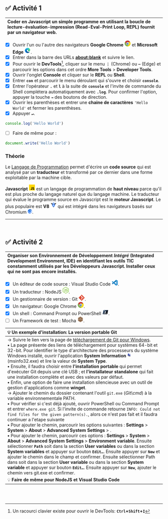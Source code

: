 ## ✅ **Activité 1**

|Coder en **Javascript** un simple programme en utilisant la boucle de lecture-évaluation-impression (Read-Eval-Print Loop, REPL) fournit par un navigateur web.|
|:---|
- [x] Ouvrir l'un ou l'autre des navigateurs **Google Chrome** ![](./rsc/google-chrome-small.png) et **Microsoft Edge** ![](./rsc/microsoft-edge-small.png).
- [x] Entrer dans la barre des URLs [**about:blank**](https://sangafabrice.github.io/redirect.html) et suivre le lien.
- [x] Pour ouvrir le **DevTools**[^1], cliquer sur le menu **`⋮`** (Chrome) ou **`⋯`** (Edge) et parcourir les options dans cet ordre **More Tools** > **Developer Tools**.
- [x] Ouvrir l'onglet **Console** et cliquer sur le **REPL** ou **Shell**.
- [x] Entrer **`con`** et parcourir le menu déroulant qui s'ouvre et choisir **`console`**.
- [x] Entrer l'opérateur **`.`** et **`l`** à la suite de **`console`** et l'invite de commande du Shell complétera automatiquement avec **`.log`**. Pour confirmer l'option, appuyer la touche **`→`** des boutons de direction.
- [x] Ouvrir les parenthèses et entrer une **chaine de caractères** `'Hello World'` et fermer les parenthèses.
- [x] Appuyer **`↵`**.
```js
console.log('Hello World')
```
- [ ] Faire de même pour :
```js
document.write('Hello World')
```

### Théorie

Le [Langage de Programmation](http://deptinfo.cnam.fr/Enseignement/CycleA/AMSI/cours_systemes/04_traduction/traduc.htm) permet d'écrire un **code source** qui est analysé par un **traducteur** et transformé par ce dernier dans une forme exploitable par la machine cible.

**Javascript** ![](./rsc/javascript-small.png) est un langage de programmation de **haut niveau** parce qu'il est plus proche du langage naturel que du langage machine. Le traducteur qui évalue le programme source en Javascript est le **moteur Javascript**. Le plus populaire est **V8** ![](./rsc/v8-small.png) qui est intégré dans les navigateurs basés sur Chromium ![](./rsc/chromium-small.png).

---
<br>

## ✅ **Activité 2**

|Organiser son Environnement de Développement _Intégré_ (Integrated Development Environment, IDE) en identifiant les outils TIC constamment utilisés par les Développeurs Javascript. Installer ceux qui ne sont pas encore installés.|
|:---|
- [x] Un éditeur de code source : Visual Studio Code ![](./rsc/visual-studio-code-small.png).
- [x] Un traducteur : NodeJS ![](./rsc/nodejs-small.png).
- [x] Un gestionnaire de version : Git ![](./rsc/git-small.png).
- [x] Un navigateur: Google Chrome ![](./rsc/google-chrome-small.png).
- [x] Un shell : Command Prompt ou PowerShell ![](./rsc/powershell-small.png).
- [ ] Un Framework de test : Mocha ![](./rsc/mochajs-small.png).

|💡 **Un exemple d'installation: La version portable Git**|
|:---|
|→ Suivre le lien vers la page de [téléchargement de Git pour Windows](https://git-scm.com/download/win). <br> **•** La page présente des liens de téléchargement pour systèmes 64-bit et 32-bit. Pour identifier le type d'architecture des processeurs du système Windows installé, ouvrir l'application **System Information** ![](./rsc/system-information-small.png) (msinfo32.exe) et lire la valeur de **System Type**. <br> **•** Ensuite, il faudra choisir entre **l'installation portable** qui permet d'exécuter Git depuis une clé USB ; et **l'installateur standalone** qui fait une installation complète et avec des valeurs par défaut. <br> **•** Enfin, une option de faire une installation silencieuse avec un outil de gestion d'applications comme **winget**. <br> → Ajouter le chemin du dossier contenant l'outil `git.exe` (_Git\cmd_) à la variable environnementale PATH. <br> **•** Pour vérifier si c'est déjà ajouté, ouvrir PowerShell ou Command Prompt et entrer `where.exe git`. Si l'invite de commande retourne `INFO: Could not find files for the given pattern(s).`, alors ce n'est pas fait et il faudra continuer a l'etape suivante <br> **•** Pour ajouter le chemin, parcourir les options suivantes : **Settings** > **System** > **About** > **Advanced System Settings** > . <br> **•** Pour ajouter le chemin, parcourir ces options : **Settings** > **System** > **About** > **Advanced System Settings** > **Environment variable**. Ensuite sélectionner **`Path`** soit dans la section **User variables** ou dans la section **System variables** et appuyer sur bouton **`Edit…`**. Ensuite appuyer sur **`New`** et ajouter le chemin dans le champ et confirmer. Ensuite sélectionner Path dans soit dans la section **User variable** ou dans la section **System variable** et appuyer sur bouton **`Edit…`**. Ensuite appuyer sur **`New`**, ajouter le chemin vers git.exe et confirmer.|
|💡 **Faire de même pour NodeJS et Visual Studio Code**|
<br>
<br>

[^1]: Un racourci clavier existe pour ouvrir le DevTools: **`Ctrl`+`Shift`+`I`**

